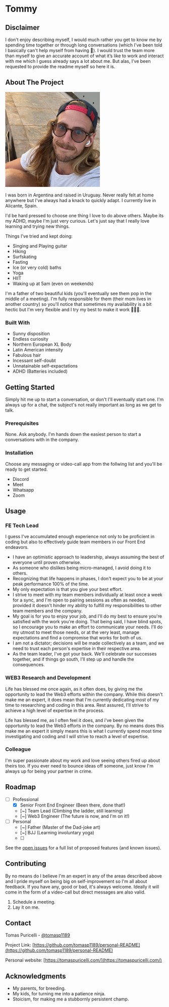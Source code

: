 # Tommy

## Disclaimer

I don't enjoy describing myself, I would much rather you get to know me by spending time together or through long conversations (which I've been told I basically can't help myself from having 🤣). I would trust the team more than myself to give an accurate account of what it’s like to work and interact with me which I guess already says a lot about me. But alas, I’ve been requested to provide the readme myself so here it is.

<!-- ABOUT THE PROJECT -->

## About The Project

<img src="/img/me.jpeg" alt="Me" width="300px">

I was born in Argentina and raised in Uruguay. Never really felt at home anywhere but I've always had a knack to quickly adapt. I currently live in Alicante, Spain.

I'd be hard pressed to choose one thing I love to do above others. Maybe its my ADHD, maybe I'm just very curious. Let's just say that I really love learning and trying new things.

Things I've tried and kept doing:

- Singing and Playing guitar
- Hiking
- Surfskating
- Fasting
- Ice (or very cold) baths
- Yoga
- HIIT
- Waking up at 5am (even on weekends)

I'm a father of two beautiful kids (you'll eventually see them pop in the middle of a meeting). I'm fully responsible for them (their mom lives in another country) so you'll notice that sometimes my availability is a bit hectic but I'm very flexible and I try my best to make it work 👨‍👧‍👦.

### Built With

- Sunny disposition
- Endless curiosity
- Northern European XL Body
- Latin American intensity
- Fabulous hair
- Incessant self-doubt
- Unnatainable self-expactations
- ADHD (Batteries included)

<!-- GETTING STARTED -->

## Getting Started

Simply hit me up to start a conversation, or don't I'll eventually start one. I'm always up for a chat, the subject's not really important as long as we get to talk.

### Prerequisites

None. Ask anybody. I'm hands down the easiest person to start a conversations with in the company.

### Installation

Choose any messaging or video-call app from the follwing list and you'll be ready to get started.

- Discord
- Meet
- Whatsapp
- Zoom

<!-- USAGE EXAMPLES -->

## Usage

### FE Tech Lead

I guess I've accumulated enough experience not only to be proficient in coding but also to effectively guide team members in our Front End endeavors.

- I have an optimistic approach to leadership, always assuming the best of everyone until proven otherwise.
- As someone who dislikes being micro-managed, I avoid doing it to others.
- Recognizing that life happens in phases, I don't expect you to be at your peak performance 100% of the time.
- My only expectation is that you give your best effort.
- I strive to meet with my team members individually at least once a week for a sync, and I'm open to pairing sessions as often as needed, provided it doesn't hinder my ability to fulfill my responsibilities to other team members and the company.
- My goal is for you to enjoy your job, and I'll do my best to ensure you're satisfied with the work you're doing. That being said, I have blind spots, so I encourage you to make an effort to communicate your needs. I'll do my utmost to meet those needs, or at the very least, manage expectations and find a compromise that works for both of us.
- I am not a dictator; decisions will be made collectively as a team, and we need to trust each person's expertise in their respective area.
- As the team leader, I've got your back. We'll celebrate our successes together, and if things go south, I'll step up and handle the consequences.

### WEB3 Research and Development

Life has blessed me once again, as it often does, by giving me the opportunity to lead the Web3 efforts within the company. While this doesn't make me an expert, it does mean that I'm currently dedicating most of my time to researching and coding in this area. Rest assured, I'll strive to achieve a high level of expertise in the process.

Life has blessed me, as I often feel it does, and i've been given the opportunity to lead the Web3 efforts in the company. By no means does this make me an expert it simply means this is what I currently spend most time investigating and coding and I will strive to reach a level of expertise.

### Colleague

I'm super passionate about my work and love seeing others fired up about theirs too. If you ever need to bounce ideas off someone, just know I'm always up for being your partner in crime.

<!-- ROADMAP -->

## Roadmap

- [ ] Professional
  - [x] Senior Front End Engineer (Been there, done that!)
  - [~] Team Lead (Climbing the ladder, still learning)
  - [~] Web3 Engineer (The future is now, and I'm on it!)
- [ ] Personal
  - [~] Father (Master of the Dad-joke art)
  - [~] BJJ (Learning involuntary yoga)
  - [ ] 
  

See the [open issues](https://github.com/tomasp1189/repo_name/issues) for a full list of proposed features (and known issues).

<!-- CONTRIBUTING -->

## Contributing

By no means do I believe I'm an expert in any of the areas described above and I pride myself on being big on self-improvement so I'm all about feedback. If you have any, good or bad, it's always welcome. Ideally it will come in the form of a video-call but direct messages are also valid.

1. Schedule a meeting.
2. Lay it on me.

<!-- CONTACT -->

## Contact

Tomas Puricelli - [@tomasp1189](https://twitter.com/@tomasp1189)

Project Link: [https://github.com/tomasp1189/personal-README](https://github.com/tomasp1189/personal-README)

Personal website: [https://tomaspuricelli.com/](https://tomaspuricelli.com/)

<!-- ACKNOWLEDGMENTS -->

## Acknowledgments

- My parents, for breeding.
- My kids, for turning me into a patience ninja.
- Stoicism, for making me a stubbornly persistent champ.
